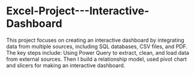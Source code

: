 # Excel-Project---Interactive-Dashboard
This project focuses on creating an interactive dashboard by integrating data from multiple sources, including SQL databases, CSV files, and PDF. The key steps include: Using Power Query to extract, clean, and load data from external sources. Then I build a relationship model, used pivot chart and slicers for making an interactive dashboard.
